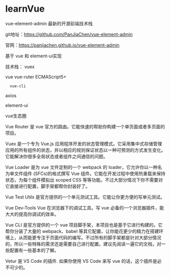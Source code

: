 # learnVue
vue-element-admin 最新的开源前端技术栈

git地址：https://github.com/PanJiaChen/vue-element-admin

官网：https://panjiachen.github.io/vue-element-admin

基于 vue 和 element-ui实现

技术栈：
      vuex

vue   vue-ruter   ECMAScript5+

      vue-cli

axios

element-ui

vue生态圈

Vue Router 是 vue 官方的路由。它能快速的帮助你构建一个单页面或者多页面的项目。

Vuex 是一个专为 Vue.js 应用程序开发的状态管理模式。它采用集中式存储管理应用的所有组件的状态，并以相应的规则保证状态以一种可预测的方式发生变化。它能解决你很多全局状态或者组件之间通信的问题。

Vue Loader 是为 vue 文件定制的一个 webpack 的 loader，它允许你以一种名为单文件组件 (SFCs)的格式撰写 Vue 组件。它能在开发过程中使用热重载来保持状态，为每个组件模拟出 scoped CSS 等等功能。不过大部分情况下你不需要对它直接进行配置，脚手架都帮你封装好了。


Vue Test Utils 是官方提供的一个单元测试工具。它能让你更方便的写单元测试。

Vue Dev-Tools Vue 在浏览器下的调试工具。写 vue 必备的一个浏览器插件，能大大的提高你调试的效率。

Vue CLI 是官方提供的一个 vue 项目脚手架，本项目也是基于它进行构建的。它帮你分装了大量的 webpack、babel 等其它配置，让你能花更少的精力在搭建环境上，从而能更专注于页面代码的编写。不过所有的脚手架都是针对大部分情况的，所以一些特殊的需求还是需要自己进行配置。建议先阅读一遍它的文档，对一些配置有一些基本的了解。

Vetur 是 VS Code 的插件. 如果你使用 VS Code 来写 vue 的话，这个插件是必不可少的。